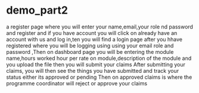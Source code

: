 # demo_part2

a register page where you will enter your name,email,your role nd password and register and if you have account you will click on already have an account with us and log in,ten you will find a login page after you hhave registered where you will be logging using using your email role and password	,Then on dashboard page you will be entering the module name,hours worked hour per rate on module,description of the module and you upload the file then you will submit your claims After submitting your claims, you will then see the things you have submitted and track your status either its approved or pending Then on approved claims is where the programme coordinator will reject or approve your claims 

